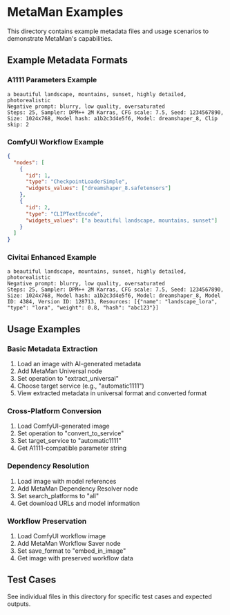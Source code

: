 # MetaMan Examples

This directory contains example metadata files and usage scenarios to demonstrate MetaMan's capabilities.

## Example Metadata Formats

### A1111 Parameters Example
```
a beautiful landscape, mountains, sunset, highly detailed, photorealistic
Negative prompt: blurry, low quality, oversaturated
Steps: 25, Sampler: DPM++ 2M Karras, CFG scale: 7.5, Seed: 1234567890, Size: 1024x768, Model hash: a1b2c3d4e5f6, Model: dreamshaper_8, Clip skip: 2
```

### ComfyUI Workflow Example
```json
{
  "nodes": [
    {
      "id": 1,
      "type": "CheckpointLoaderSimple",
      "widgets_values": ["dreamshaper_8.safetensors"]
    },
    {
      "id": 2,
      "type": "CLIPTextEncode",
      "widgets_values": ["a beautiful landscape, mountains, sunset"]
    }
  ]
}
```

### Civitai Enhanced Example
```
a beautiful landscape, mountains, sunset, highly detailed, photorealistic
Negative prompt: blurry, low quality, oversaturated
Steps: 25, Sampler: DPM++ 2M Karras, CFG scale: 7.5, Seed: 1234567890, Size: 1024x768, Model hash: a1b2c3d4e5f6, Model: dreamshaper_8, Model ID: 4384, Version ID: 128713, Resources: [{"name": "landscape_lora", "type": "lora", "weight": 0.8, "hash": "abc123"}]
```

## Usage Examples

### Basic Metadata Extraction
1. Load an image with AI-generated metadata
2. Add MetaMan Universal node
3. Set operation to "extract_universal"
4. Choose target service (e.g., "automatic1111")
5. View extracted metadata in universal format and converted format

### Cross-Platform Conversion
1. Load ComfyUI-generated image
2. Set operation to "convert_to_service"
3. Set target_service to "automatic1111"
4. Get A1111-compatible parameter string

### Dependency Resolution
1. Load image with model references
2. Add MetaMan Dependency Resolver node
3. Set search_platforms to "all"
4. Get download URLs and model information

### Workflow Preservation
1. Load ComfyUI workflow image
2. Add MetaMan Workflow Saver node
3. Set save_format to "embed_in_image"
4. Get image with preserved workflow data

## Test Cases

See individual files in this directory for specific test cases and expected outputs.
